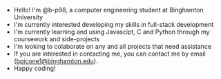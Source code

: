 - Hello! I'm @b-p98, a computer engineering student at Binghamton University
- I'm currently interested developing my skills in full-stack development
- I'm currently learning and using Javascipt, C and Python through my coursework and side-projects
- I'm looking to colaborate on any and all projects that need assistance
- If you are interested in contacting me, you can contact me by email (bpicone1@binghamton.edu).
- Happy coding!

